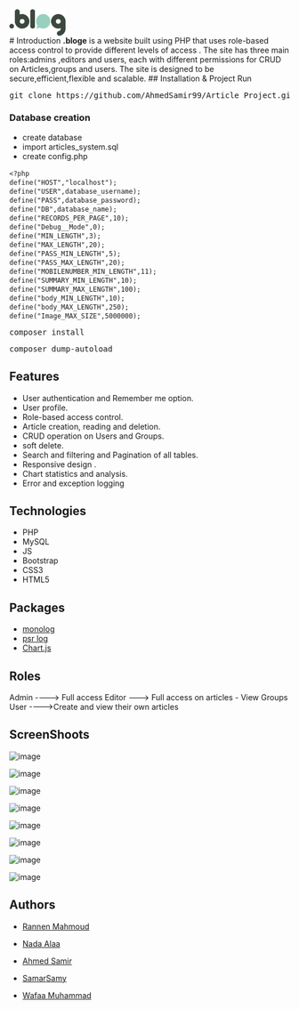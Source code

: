 <div style="display:flex;text-align: center; width:100%">
  <img align="center" src="images/blog1.png" style="width:20%">
</div>
# Introduction
<b>.bloge</b> is a website built using PHP that uses role-based access control to provide different levels of access . The site has three main roles:admins ,editors and users, each with different permissions for CRUD on Articles,groups and users. The site is designed to be secure,efficient,flexible and scalable.
## Installation & Project Run
<pre>
git clone https://github.com/AhmedSamir99/Article_Project.git
</pre>

### Database creation
- create database
- import articles_system.sql
- create config.php


```
<?php
define("HOST","localhost");
define("USER",database_username);
define("PASS",database_password);
define("DB",database_name);
define("RECORDS_PER_PAGE",10);
define("Debug__Mode",0);
define("MIN_LENGTH",3);
define("MAX_LENGTH",20);
define("PASS_MIN_LENGTH",5);
define("PASS_MAX_LENGTH",20);
define("MOBILENUMBER_MIN_LENGTH",11);
define("SUMMARY_MIN_LENGTH",10);
define("SUMMARY_MAX_LENGTH",100);
define("body_MIN_LENGTH",10);
define("body_MAX_LENGTH",250);
define("Image_MAX_SIZE",5000000);

```

<pre>
composer install
</pre>

<pre>
composer dump-autoload
</pre>



## Features

- User authentication and Remember me option.
- User profile.
- Role-based access control.
- Article creation, reading and deletion.
- CRUD operation on Users and Groups.
- soft delete.
- Search and filtering and Pagination of all tables.
- Responsive design .
- Chart statistics and analysis.
- Error and exception logging

## Technologies
- PHP
- MySQL
- JS
- Bootstrap
- CSS3
- HTML5

## Packages
- [monolog](https://github.com/Seldaek/monolog)
- [psr log](https://github.com/php-fig/log)
- [Chart.js](https://www.chartjs.org/)

## Roles 

 Admin ----> Full access 
 Editor ---> Full access on articles - View Groups 
 User ---->Create and view their own articles 

## ScreenShoots
![image](https://user-images.githubusercontent.com/104720889/235434643-331246aa-49f1-4b98-a405-17ffe541407a.png)

![image](https://user-images.githubusercontent.com/104720889/235434741-a93349fd-3e36-4a6d-8d8a-85b3235774e8.png)

![image](https://user-images.githubusercontent.com/104720889/235434832-80b8346f-1677-416f-9255-db62b3663d9f.png)

![image](https://user-images.githubusercontent.com/104720889/235434935-20aa6135-eeb2-4564-a5e1-218b5d3ba4a4.png)

![image](https://user-images.githubusercontent.com/104720889/235435006-ed2f314d-4f83-4f89-8274-0e50ecc93965.png)

![image](https://user-images.githubusercontent.com/104720889/235435123-d6365524-6b19-4c55-96b0-75faeebbae49.png)

![image](https://user-images.githubusercontent.com/104720889/235435271-bb3c7c5b-79b6-4c15-b723-80f1fe908737.png)

![image](https://user-images.githubusercontent.com/104720889/235435595-e735e300-c611-4d64-92e0-c81db4dbdd2d.png)


## Authors

- [Rannen Mahmoud](https://github.com/raneenmahmoud)

- [Nada Alaa](https://github.com/NadaAlaaEldeen)

- [Ahmed Samir](https://github.com/AhmedSamir99)

- [SamarSamy](https://github.com/SamarSamyE)

- [Wafaa Muhammad](https://github.com/wafaamuhammad123)
